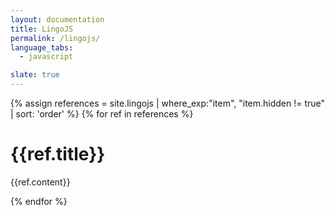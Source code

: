 ```yaml
---
layout: documentation
title: LingoJS
permalink: /lingojs/
language_tabs:
  - javascript

slate: true
---
```


{% assign references = site.lingojs | where_exp:"item", "item.hidden != true" | sort: 'order' %} {% for ref in references %}

# {{ref.title}}

{{ref.content}}

{% endfor %}
